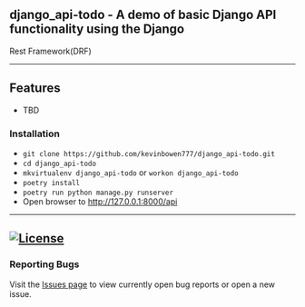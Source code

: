 ## django_api-todo  - A demo of basic Django API functionality using the Django
Rest Framework(DRF)

---
## Features
 - TBD

### Installation
 - `git clone https://github.com/kevinbowen777/django_api-todo.git`
 - `cd django_api-todo`
 - `mkvirtualenv django_api-todo` or  `workon django_api-todo`
 - `poetry install`
 - `poetry run python manage.py runserver`
 - Open browser to http://127.0.0.1:8000/api

---
[![License](https://img.shields.io/badge/license-MIT-green)](https://github.com/kevinbowen777/django_api-todo/blob/master/LICENSE)
---
### Reporting Bugs

   Visit the [Issues page](https://github.com/kevinbowen777/django_api-todo/issues)
      to view currently open bug reports or open a new issue.
